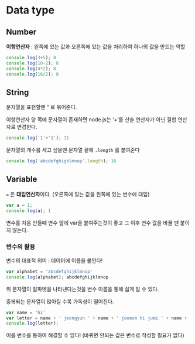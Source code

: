 # Data type

## Number

**이항연산자** : 왼쪽에 있는 값과 오른쪽에 있는 값을 처리하여 하나의 값을 만드는 역할

```jsx
console.log(3+5); 8
console.log(10-2); 8
console.log(4*2); 8
console.log(16/2); 8
```

## String

문자열을 표현할땐 “ 로 묶어준다. 

이항연산자 양 쪽에 문자열이 존재하면 node.js는 ‘+’를 산술 연산자가 아닌 결합 연산자로 변경한다.

```jsx
console.log('1'+'1'); 11
```

문자열의 개수를 세고 싶을땐 문자열 끝에 `.length` 를 붙여준다

```jsx
console.log('abcdefghigklmnop'.length); 16
```

## Variable
`=` 은 **대입연산자**이다. (오른쪽에 있는 값을 왼쪽에 있는 변수에 대입)

```jsx
var a = 1;
console.log(a); 1
```

변수를 처음 만들때 변수 앞에 var을 붙여주는것이 좋고 그 이후 변수 값을 바꿀 땐 붙이지 않는다.

### 변수의 활용

변수의 대표적 의미 : 데이터에 이름을 붙인다!

```jsx
var alphabet = 'abcdefghijklmnop'
console.log(alphabet); abcdefghijklmnop
```

위 문자열이 알파벳을 나타낸다는것을 변수 이름을 통해 쉽게 알 수 있다.

중복되는 문자열이 많아질 수록 가독성이 떨어진다. 

```jsx
var name = 'hi'
var letter = name + ' jeongyun ' + name + ' jooeun hi jumi ' + name + ' ain';
console.log(letter);
```

이를 변수를 통하여 해결할 수 있다! (바뀌면 안되는 값은 변수로 작성할 필요가 없다)
